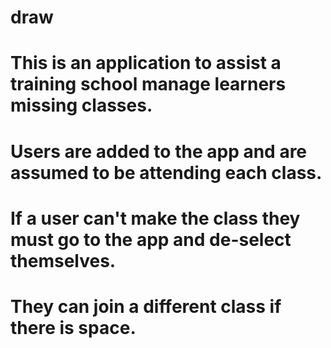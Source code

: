 # draw
# This is an application to assist a training school manage learners missing classes.
# Users are added to the app and are assumed to be attending each class.
# If a user can't make the class they must go to the app and de-select themselves.
# They can join a different class if there is space.
